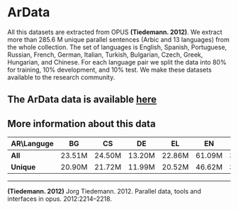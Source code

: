 # ArData



All this datasets are extracted from OPUS **(Tiedemann. 2012)**. We extract more than 285.6 M unique parallel sentences (Arbic and 13 languages) from the whole collection. The set of languages is English, Spanish, Portuguese, Russian, French, German, Italian, Turkish, Bulgarian, Czech, Greek, Hungarian, and Chinese.  For each language pair we split the data into 80% for training, 10% development, and 10% test. We make these datasets available to the research community.

## The ArData data is available [here](https://drive.google.com/drive/folders/1H_JMfzn3MKZ7Ta0hutzQqkSq5TlZfOin?usp=sharing)



## More information about this data

| **AR\Languge** | BG | CS | DE | EL | EN | ES | FR | HU | IT | PT | RU | TU |ZH |
| ------  | ------ | ------- | ------ | ----  | ------ | ------- | ------ | ----  | ------ | ------- |  ----  |------- |  ----  |
| **All**      | 23.51M | 24.50M | 13.20M | 22.86M| 61.09M | 34.63M | 51.14M | 24.12M | 20.55M |20.75M | 46.45M | 27.16M| 7.91M |
| **Unique**      | 20.90M | 21.72M | 11.99M | 20.52M| 46.62M | 31.52M | 42.05M | 21.51M | 18.48M | 18.52M | 33.17M | 23.76M | 7.38M |


---

**(Tiedemann. 2012)** Jorg Tiedemann. 2012. Parallel data, tools and interfaces in opus. 2012:2214–2218.
